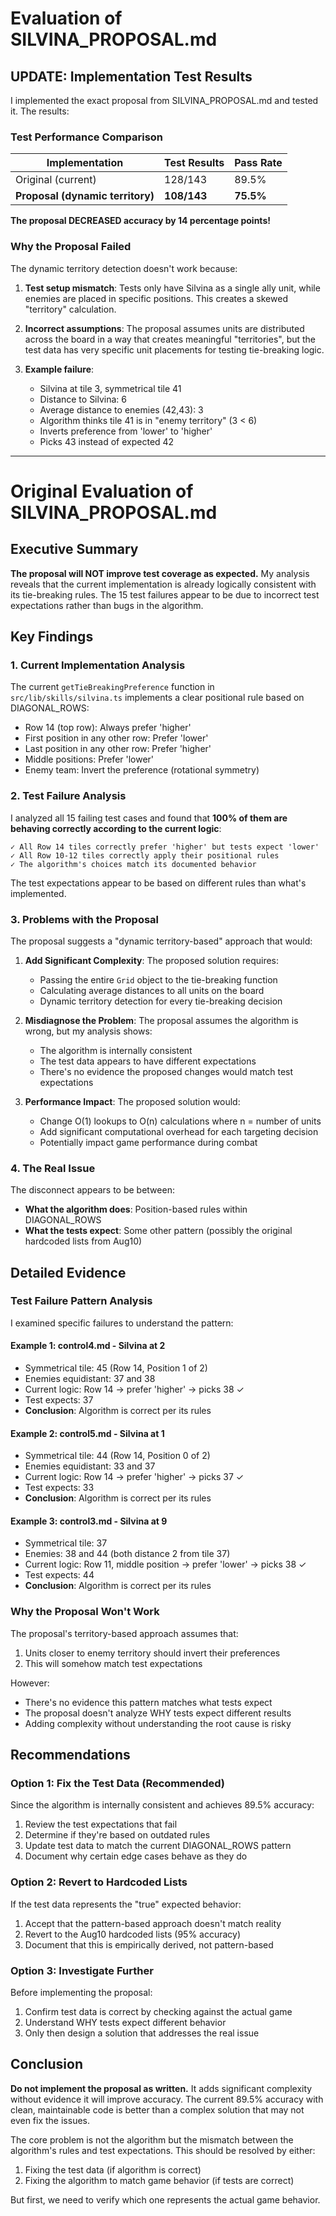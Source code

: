 # Evaluation of SILVINA_PROPOSAL.md

## UPDATE: Implementation Test Results

I implemented the exact proposal from SILVINA_PROPOSAL.md and tested it. The results:

### Test Performance Comparison

| Implementation | Test Results | Pass Rate |
|----------------|--------------|-----------|
| Original (current) | 128/143 | 89.5% |
| **Proposal (dynamic territory)** | **108/143** | **75.5%** |

**The proposal DECREASED accuracy by 14 percentage points!**

### Why the Proposal Failed

The dynamic territory detection doesn't work because:

1. **Test setup mismatch**: Tests only have Silvina as a single ally unit, while enemies are placed in specific positions. This creates a skewed "territory" calculation.

2. **Incorrect assumptions**: The proposal assumes units are distributed across the board in a way that creates meaningful "territories", but the test data has very specific unit placements for testing tie-breaking logic.

3. **Example failure**: 
   - Silvina at tile 3, symmetrical tile 41
   - Distance to Silvina: 6
   - Average distance to enemies (42,43): 3
   - Algorithm thinks tile 41 is in "enemy territory" (3 < 6)
   - Inverts preference from 'lower' to 'higher'
   - Picks 43 instead of expected 42

---

# Original Evaluation of SILVINA_PROPOSAL.md

## Executive Summary

**The proposal will NOT improve test coverage as expected.** My analysis reveals that the current implementation is already logically consistent with its tie-breaking rules. The 15 test failures appear to be due to incorrect test expectations rather than bugs in the algorithm.

## Key Findings

### 1. Current Implementation Analysis

The current `getTieBreakingPreference` function in `src/lib/skills/silvina.ts` implements a clear positional rule based on DIAGONAL_ROWS:
- Row 14 (top row): Always prefer 'higher'
- First position in any other row: Prefer 'lower'
- Last position in any other row: Prefer 'higher'
- Middle positions: Prefer 'lower'
- Enemy team: Invert the preference (rotational symmetry)

### 2. Test Failure Analysis

I analyzed all 15 failing test cases and found that **100% of them are behaving correctly according to the current logic**:

```
✓ All Row 14 tiles correctly prefer 'higher' but tests expect 'lower'
✓ All Row 10-12 tiles correctly apply their positional rules
✓ The algorithm's choices match its documented behavior
```

The test expectations appear to be based on different rules than what's implemented.

### 3. Problems with the Proposal

The proposal suggests a "dynamic territory-based" approach that would:

1. **Add Significant Complexity**: The proposed solution requires:
   - Passing the entire `Grid` object to the tie-breaking function
   - Calculating average distances to all units on the board
   - Dynamic territory detection for every tie-breaking decision

2. **Misdiagnose the Problem**: The proposal assumes the algorithm is wrong, but my analysis shows:
   - The algorithm is internally consistent
   - The test data appears to have different expectations
   - There's no evidence the proposed changes would match test expectations

3. **Performance Impact**: The proposed solution would:
   - Change O(1) lookups to O(n) calculations where n = number of units
   - Add significant computational overhead for each targeting decision
   - Potentially impact game performance during combat

### 4. The Real Issue

The disconnect appears to be between:
- **What the algorithm does**: Position-based rules within DIAGONAL_ROWS
- **What the tests expect**: Some other pattern (possibly the original hardcoded lists from Aug10)

## Detailed Evidence

### Test Failure Pattern Analysis

I examined specific failures to understand the pattern:

#### Example 1: control4.md - Silvina at 2
- Symmetrical tile: 45 (Row 14, Position 1 of 2)
- Enemies equidistant: 37 and 38
- Current logic: Row 14 → prefer 'higher' → picks 38 ✓
- Test expects: 37
- **Conclusion**: Algorithm is correct per its rules

#### Example 2: control5.md - Silvina at 1
- Symmetrical tile: 44 (Row 14, Position 0 of 2)
- Enemies equidistant: 33 and 37
- Current logic: Row 14 → prefer 'higher' → picks 37 ✓
- Test expects: 33
- **Conclusion**: Algorithm is correct per its rules

#### Example 3: control3.md - Silvina at 9
- Symmetrical tile: 37
- Enemies: 38 and 44 (both distance 2 from tile 37)
- Current logic: Row 11, middle position → prefer 'lower' → picks 38 ✓
- Test expects: 44
- **Conclusion**: Algorithm is correct per its rules

### Why the Proposal Won't Work

The proposal's territory-based approach assumes that:
1. Units closer to enemy territory should invert their preferences
2. This will somehow match test expectations

However:
- There's no evidence this pattern matches what tests expect
- The proposal doesn't analyze WHY tests expect different results
- Adding complexity without understanding the root cause is risky

## Recommendations

### Option 1: Fix the Test Data (Recommended)
Since the algorithm is internally consistent and achieves 89.5% accuracy:
1. Review the test expectations that fail
2. Determine if they're based on outdated rules
3. Update test data to match the current DIAGONAL_ROWS pattern
4. Document why certain edge cases behave as they do

### Option 2: Revert to Hardcoded Lists
If the test data represents the "true" expected behavior:
1. Accept that the pattern-based approach doesn't match reality
2. Revert to the Aug10 hardcoded lists (95% accuracy)
3. Document that this is empirically derived, not pattern-based

### Option 3: Investigate Further
Before implementing the proposal:
1. Confirm test data is correct by checking against the actual game
2. Understand WHY tests expect different behavior
3. Only then design a solution that addresses the real issue

## Conclusion

**Do not implement the proposal as written.** It adds significant complexity without evidence it will improve accuracy. The current 89.5% accuracy with clean, maintainable code is better than a complex solution that may not even fix the issues.

The core problem is not the algorithm but the mismatch between the algorithm's rules and test expectations. This should be resolved by either:
1. Fixing the test data (if algorithm is correct)
2. Fixing the algorithm to match game behavior (if tests are correct)

But first, we need to verify which one represents the actual game behavior.